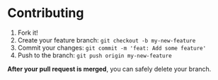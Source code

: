 # Contributing

1. Fork it!
2. Create your feature branch: `git checkout -b my-new-feature`
3. Commit your changes: `git commit -m 'feat: Add some feature'`
4. Push to the branch: `git push origin my-new-feature`

**After your pull request is merged**, you can safely delete your branch.
